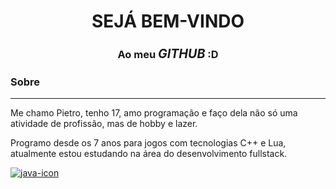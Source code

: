 

<h1 align="center">SEJÁ BEM-VINDO</h1>
<h3 align="center">Ao meu <big><i>GITHUB</i></big> :D</h3>
<h3>Sobre</h3>

___

<p>Me chamo Pietro, tenho 17, amo programação e faço dela não só uma atividade de profissão, mas de hobby e lazer. 
  
Programo desde os 7 anos para jogos com tecnologias C++ e Lua, atualmente estou estudando na área do desenvolvimento fullstack.
</p>

<a href='https://postimg.cc/YvSGR653' target='_blank'><img src='https://i.postimg.cc/YvSGR653/java-icon.png' border='0' alt='java-icon'/></a>
